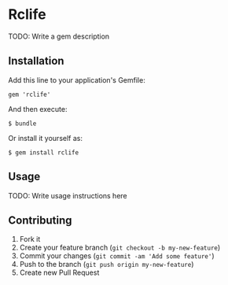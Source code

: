 # Rclife

TODO: Write a gem description

## Installation

Add this line to your application's Gemfile:

    gem 'rclife'

And then execute:

    $ bundle

Or install it yourself as:

    $ gem install rclife

## Usage

TODO: Write usage instructions here

## Contributing

1. Fork it
2. Create your feature branch (`git checkout -b my-new-feature`)
3. Commit your changes (`git commit -am 'Add some feature'`)
4. Push to the branch (`git push origin my-new-feature`)
5. Create new Pull Request
